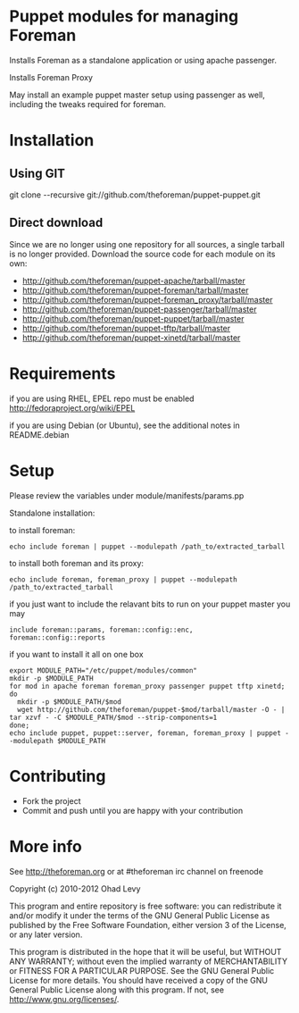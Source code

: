 # Puppet modules for managing Foreman

Installs Foreman as a standalone application or using apache passenger.

Installs Foreman Proxy

May install an example puppet master setup using passenger as well, including the tweaks required for foreman.


# Installation

## Using GIT

git clone --recursive git://github.com/theforeman/puppet-puppet.git

## Direct download

Since we are no longer using one repository for all sources, a single tarball is no longer provided.
Download the source code for each module on its own:

  * http://github.com/theforeman/puppet-apache/tarball/master
  * http://github.com/theforeman/puppet-foreman/tarball/master
  * http://github.com/theforeman/puppet-foreman_proxy/tarball/master
  * http://github.com/theforeman/puppet-passenger/tarball/master
  * http://github.com/theforeman/puppet-puppet/tarball/master
  * http://github.com/theforeman/puppet-tftp/tarball/master
  * http://github.com/theforeman/puppet-xinetd/tarball/master


# Requirements

if you are using RHEL, EPEL repo must be enabled <http://fedoraproject.org/wiki/EPEL>

if you are using Debian (or Ubuntu), see the additional notes in README.debian

# Setup

Please review the variables under module/manifests/params.pp

Standalone installation:

to install foreman:

    echo include foreman | puppet --modulepath /path_to/extracted_tarball

to install both foreman and its proxy:

    echo include foreman, foreman_proxy | puppet --modulepath /path_to/extracted_tarball

if you just want to include the relavant bits to run on your puppet master you may

    include foreman::params, foreman::config::enc, foreman::config::reports

if you want to install it all on one box

    export MODULE_PATH="/etc/puppet/modules/common"
    mkdir -p $MODULE_PATH
    for mod in apache foreman foreman_proxy passenger puppet tftp xinetd; do
      mkdir -p $MODULE_PATH/$mod
      wget http://github.com/theforeman/puppet-$mod/tarball/master -O - | tar xzvf - -C $MODULE_PATH/$mod --strip-components=1
    done;
    echo include puppet, puppet::server, foreman, foreman_proxy | puppet --modulepath $MODULE_PATH

# Contributing

* Fork the project
* Commit and push until you are happy with your contribution

# More info

See http://theforeman.org or at #theforeman irc channel on freenode

Copyright (c) 2010-2012 Ohad Levy

This program and entire repository is free software: you can redistribute it and/or modify
it under the terms of the GNU General Public License as published by
the Free Software Foundation, either version 3 of the License, or
any later version.

This program is distributed in the hope that it will be useful,
but WITHOUT ANY WARRANTY; without even the implied warranty of
MERCHANTABILITY or FITNESS FOR A PARTICULAR PURPOSE.  See the
GNU General Public License for more details.
You should have received a copy of the GNU General Public License
along with this program.  If not, see <http://www.gnu.org/licenses/>.
